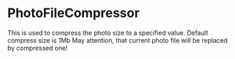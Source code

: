 # PhotoFileCompressor
This is used to compress the photo size to a specified value. Default compress size is 1Mb
May attention, that current photo file will be replaced by compressed one!
